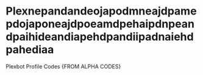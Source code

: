 # Plexnepandandeojapodmneajdpamepdojaponeajdpoeamdpehaipdnpeandpaihideandiapehdpandiipadnaiehdpahediaa
Plexbot Profile Codes {FROM ALPHA CODES}

